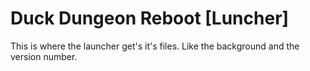 # Duck Dungeon Reboot [Luncher]
This is where the launcher get's it's files. Like the background and the version number.
